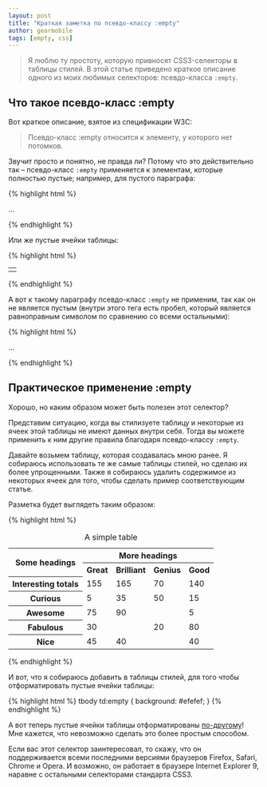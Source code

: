 ```yaml
---
layout: post
title: "Краткая заметка по псевдо-классу :empty"
author: gearmobile
tags: [empty, css]
---
```


> Я люблю ту простоту, которую привносят CSS3-селекторы в таблицы стилей. В этой статье приведено краткое описание одного из моих любимых селекторов: псевдо-класса `:empty`.

## Что такое псевдо-класс :empty

Вот краткое описание, взятое из спецификации W3C:

> Псевдо-класс :empty относится к элементу, у которого нет потомков.

Звучит просто и понятно, не правда ли? Потому что это действительно так &#8211; псевдо-класс `:empty` применяется к элементам, которые полностью пустые; например, для пустого параграфа:

{% highlight html %}
<p>...</p>
{% endhighlight %}

Или же пустые ячейки таблицы:

{% highlight html %}
<table>
  <tr>
    <td></td>
  </tr>
</table>
{% endhighlight %}

А вот к такому параграфу псевдо-класс `:empty` не применим, так как он не является пустым (внутри этого тега есть пробел, который является равноправным символом по сравнению со всеми остальными):

{% highlight html %}
<p>...</p>
{% endhighlight %}

## Практическое применение :empty

Хорошо, но каким образом может быть полезен этот селектор?

Представим ситуацию, когда вы стилизуете таблицу и некоторые из ячеек этой таблицы не имеют данных внутри себя. Тогда вы можете применить к ним другие правила благодаря псевдо-классу `:empty`.

Давайте возьмем таблицу, которая создавалась мною ранее. Я собираюсь использовать те же самые таблицы стилей, но сделаю их более упрощенными. Также я собираюсь удалить содержимое из некоторых ячеек для того, чтобы сделать пример соответствующим статье.

Разметка будет выглядеть таким образом:

{% highlight html %}
<table>
  <caption>A simple table</caption>
  <tr>
    <th scope="col" rowspan="2">
      Some headings
    </th>
    <th scope="col" colspan="4">
      More headings
    </th>
  </tr>
  <tr>
    <th scope="col">
      Great
    </th>
    <th scope="col">
      Brilliant
    </th>
    <th scope="col">
      Genius
    </th>
    <th scope="col">
      Good
    </th>
  </tr>
  <tr>
    <th scope="row">
      Interesting totals
    </th>
    <td>
      155
    </td>
    <td>
      165
    </td>
    <td>
      70
    </td>
    <td>
      140
    </td>
  </tr>
  <tr>
    <th scope="row">
      Curious
    </th>
    <td>
      5
    </td>
    <td>
      35
    </td>
    <td>
      50
    </td>
    <td>
      15
    </td>
  </tr>
  <tr>
    <th scope="row">
      Awesome
    </th>
    <td>
      75
    </td>
    <td>
      90
    </td>
    <td>
    </td>
    <td>
      5
    </td>
  </tr>
  <tr>
    <th scope="row">
      Fabulous
    </th>
    <td>
      30
    </td>
    <td>
    </td>
    <td>
      20
    </td>
    <td>
      80
    </td>
  </tr>
  <tr>
    <th scope="row">
      Nice
    </th>
    <td>
      45
    </td>
    <td>
      40
    </td>
    <td>
    </td>
    <td>
      40
    </td>
  </tr>
</table>
{% endhighlight %}

И вот, что я собираюсь добавить в таблицы стилей, для того чтобы отформатировать пустые ячейки таблицы:

{% highlight html %}
tbody td:empty {
  background: #efefef;
}
{% endhighlight %}

А вот теперь пустые ячейки таблицы отформатированы [по-другому][1]! Мне кажется, что невозможно сделать это более простым способом.

Если вас этот селектор заинтересовал, то скажу, что он поддерживается всеми последними версиями браузеров Firefox, Safari, Chrome и Opera. И возможно, он работает в браузере Internet Explorer 9, наравне с остальными селекторами стандарта CSS3.

[1]: http://webdesignernotebook.com/examples/empty-selector.html "Empty Selector"
